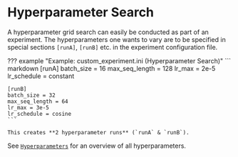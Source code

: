 # Hyperparameter Search

A hyperparameter grid search can easily be conducted as part of an experiment.
The hyperparameters one wants to vary are to be specified in special sections ``[runA]``, ``[runB]`` etc. in the experiment configuration file.

??? example "Example: custom_experiment.ini (Hyperparameter Search)"
    ``` markdown
    [runA]
    batch_size = 16
    max_seq_length = 128
    lr_max = 2e-5
    lr_schedule = constant

    [runB]
    batch_size = 32
    max_seq_length = 64
    lr_max = 3e-5
    lr_schedule = cosine
    ```

    This creates **2 hyperparameter runs** (`runA` & `runB`).

See [`Hyperparameters`](../../usage/parameters/#4-hyperparameters) for an overview of all hyperparameters.
